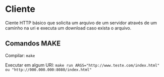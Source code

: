# Cliente

Ciente HTTP básico que solicita um arquivo de um servidor através de um caminho na uri e executa um download caso exista o arquivo.

## Comandos MAKE

Compilar: `make`

Executar em algum URI: `make run ARGS="http://www.teste.com/index.html" ou "http://000.000.000:8080/index.html"`
